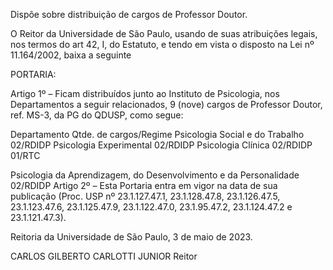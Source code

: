 Dispõe sobre distribuição de cargos de Professor Doutor.

O Reitor da Universidade de São Paulo, usando de suas atribuições legais, nos termos do art 42, I, do Estatuto, e tendo em vista o disposto na Lei nº 11.164/2002, baixa a seguinte

PORTARIA:

Artigo 1º – Ficam distribuídos junto ao Instituto de Psicologia, nos Departamentos a seguir relacionados, 9 (nove) cargos de Professor Doutor, ref. MS-3, da PG do QDUSP, como segue:

Departamento	Qtde. de cargos/Regime
Psicologia Social e do Trabalho	02/RDIDP
Psicologia Experimental	02/RDIDP
Psicologia Clínica	02/RDIDP
01/RTC

Psicologia da Aprendizagem, do Desenvolvimento e da Personalidade	02/RDIDP
Artigo 2º – Esta Portaria entra em vigor na data de sua publicação (Proc. USP nº 23.1.127.47.1, 23.1.128.47.8, 23.1.126.47.5, 23.1.123.47.6, 23.1.125.47.9, 23.1.122.47.0, 23.1.95.47.2, 23.1.124.47.2 e 23.1.121.47.3).

Reitoria da Universidade de São Paulo, 3 de maio de 2023.

CARLOS GILBERTO CARLOTTI JUNIOR
Reitor